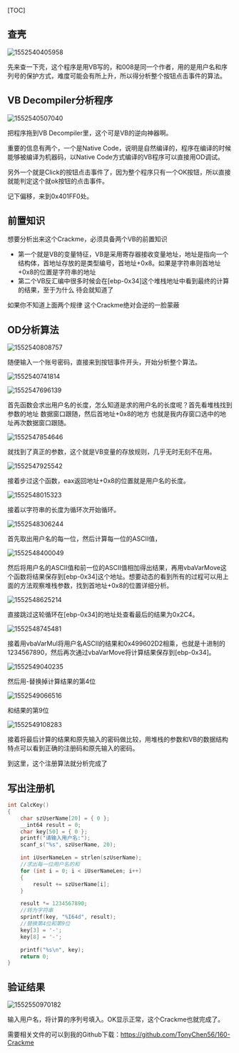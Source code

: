 [TOC]

## 查壳

![1552540405958](assets/1552540405958.png)

先来查一下壳，这个程序是用VB写的，和008是同一个作者，用的是用户名和序列号的保护方式，难度可能会有所上升，所以得分析整个按钮点击事件的算法。

## VB Decompiler分析程序

![1552540507040](assets/1552540507040.png)

把程序拖到VB Decompiler里，这个可是VB的逆向神器啊。

重要的信息有两个，一个是Native Code，说明是自然编译的，程序在编译的时候能够被编译为机器码，以Native Code方式编译的VB程序可以直接用OD调试。

另外一个就是Click的按钮点击事件了，因为整个程序只有一个OK按钮，所以直接就能判定这个就ok按钮的点击事件。

记下偏移，来到0x401FF0处。

## 前置知识

想要分析出来这个Crackme，必须具备两个VB的前置知识

- 第一个就是VB的变量特征，VB是采用寄存器接收变量地址，地址是指向一个结构体，首地址存放的是类型编号，首地址+0x8。如果是字符串则首地址+0x8的位置是字符串的地址
- 第二个VB反汇编中很多时候会在[ebp-0x34]这个堆栈地址中看到最终的计算的结果，至于为什么 待会就知道了

如果你不知道上面两个规律 这个Crackme绝对会逆的一脸蒙蔽

## OD分析算法

![1552540808757](assets/1552540808757.png)

随便输入一个账号密码，直接来到按钮事件开头，开始分析整个算法。

![1552540741814](assets/1552540741814.png)

![1552547696139](assets/1552547696139.png)

首先函数会求出用户名的长度，怎么知道是求的用户名的长度呢？首先看堆栈找到参数的地址 数据窗口跟随，然后首地址+0x8的地方 也就是我内存窗口选中的地址再次数据窗口跟随。

![1552547854646](assets/1552547854646.png)

就找到了真正的参数，这个就是VB变量的存放规则，几乎无时无刻不在用。

![1552547925542](assets/1552547925542.png)

接着步过这个函数，eax返回地址+0x8的位置就是用户名的长度。

![1552548015323](assets/1552548015323.png)

接着以字符串的长度为循环次开始循环。

![1552548306244](assets/1552548306244.png)

首先取出用户名的每一位，然后计算每一位的ASCII值，

![1552548400049](assets/1552548400049.png)

然后将用户名的ASCII值和前一位的ASCII值相加得出结果，再用vbaVarMove这个函数将结果保存到[ebp-0x34]这个地址。想要动态的看到所有的过程可以用上面的方法观察堆栈参数，找到首地址+0x8的位置详细分析。

![1552548625214](assets/1552548625214.png)

直接跳过这轮循环在[ebp-0x34]的地址处查看最后的结果为0x2C4。

![1552548745481](assets/1552548745481.png)

接着用vbaVarMul将用户名ASCII的结果和0x499602D2相乘，也就是十进制的1234567890，然后再次通过vbaVarMove将计算结果保存到[ebp-0x34]。

![1552549040235](assets/1552549040235.png)

然后用-替换掉计算结果的第4位

![1552549066516](assets/1552549066516.png)

和结果的第9位

![1552549108283](assets/1552549108283.png)

接着将最后计算的结果和原先输入的密码做比较，用堆栈的参数和VB的数据结构特点可以看到正确的注册码和原先输入的密码。

到这里，这个注册算法就分析完成了

## 写出注册机

```C++
int CalcKey()
{
	char szUserName[20] = { 0 };	
	__int64 result = 0;
	char key[50] = { 0 };
	printf("请输入用户名:");
	scanf_s("%s", szUserName, 20);

	int iUserNameLen = strlen(szUserName);
	//求出每一位用户名的和
	for (int i = 0; i < iUserNameLen; i++)
	{
		result += szUserName[i];
	}

	result *= 1234567890;
	//转为字符串
	sprintf(key, "%I64d", result);
	//替换第4位和第9位
	key[3] = '-';
	key[8] = '-';

	printf("%s\n", key);
	return 0;
}
```

## 验证结果

![1552550970182](assets/1552550970182.png)

输入用户名，将计算的序列号填入。OK显示正常，这个Crackme也就完成了。

需要相关文件的可以到我的Github下载：https://github.com/TonyChen56/160-Crackme